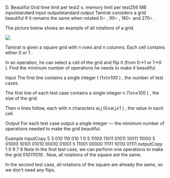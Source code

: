 D. Beautiful Grid
time limit per test2 s.
memory limit per test256 MB
inputstandard input
outputstandard output
Tamirat considers a grid beautiful if it remains the same when rotated 0∘
, 90∘
, 180∘
 and 270∘
.

The picture below shows an example of all rotations of a grid.

<img class="tex-graphics" src="https://espresso.codeforces.com/f49275ace84e3caead703c50c0ac74ee0533a408.png" style="max-width: 100.0%;max-height: 100.0%;">

Tamirat is given a square grid with n
 rows and n
 columns. Each cell contains either 0
 or 1
.

In an operation, he can select a cell of the grid and flip it (from 0→1
 or 1→0
). Find the minimum number of operations he needs to make it beautiful.

Input
The first line contains a single integer t
 (1≤t≤100
) , the number of test cases.

The first line of each test case contains a single integer n
 (1≤n≤100
) , the size of the grid.

Then n
 lines follow, each with n
 characters ai,j
 (0≤ai,j≤1
) , the value in each cell.

Output
For each test case output a single integer  — the minimum number of operations needed to make the grid beautiful.

Example
inputCopy
5
3
010
110
010
1
0
5
11100
11011
01011
10011
11000
5
01000
10101
01010
00010
01001
5
11001
00000
11111
10110
01111
outputCopy
1
0
9
7
6
Note
In the first test case, we can perform one operations to make the grid 010111010
. Now, all rotations of the square are the same.

In the second test case, all rotations of the square are already the same, so we don't need any flips.
